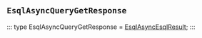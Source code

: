 ## `EsqlAsyncQueryGetResponse`
:::
type EsqlAsyncQueryGetResponse = [EsqlAsyncEsqlResult](./EsqlAsyncEsqlResult.md);
:::
